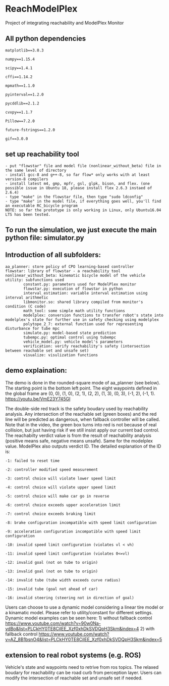 # ReachModelPlex
Project of integrating reachability and ModelPlex Monitor

## All python dependencies

    matplotlib==3.0.3

    numpy==1.15.4

    scipy==1.4.1

    cffi==1.14.2

    mpmath==1.1.0

    pyinterval==1.2.0

    pycddlib==2.1.2

    cvxpy==1.1.7

    Pillow==7.2.0

    future-fstrings==1.2.0

    gif==3.0.0


## set up reachability tool
    - put "flowstar" file and model file (nonlinear_without_beta) file in the same level of directory
    - install gcc-8 and g++-8, so far flow* only works with at least version-8 compilers
    - install latest m4, gmp, mpfr, gsl, glpk, bison, and flex. (one possible issue in Ubuntu 18, please install flex 2.6.3 instaed of 2.6.4)
    - type "make" in the flowstar file, then type "sudo ldconfig"
    - type "make" in the model file, if everything goes well, you'll find an executable RC_bicycle program
    NOTE: so far the prototype is only working in Linux, only Ubuntu16.04 LTS has been tested.

## To run the simulation, we just execute the main python file: simulator.py

## Introduction of all subfolders:
    aa_planner: store policy of CPO learning-based controller
    flowstar: library of flowstar - a reachability tool
    nonlinear_without_beta: kinematic bicycle model of the vehicle
    utility: subfunctions used
            constant.py: parameters used for ModelPlex monitor
            flowstar.py: execution of flowstar in python
            interval_estimation: variable interval estimation using interval arithmetic
            libmonitor.so: shared library compiled from monitor's condition (C code)
            math_tool: some simple math utility functions
            modelplex: conversion functions to transfer robot's state into modelplex's state for further use in safety checking using modelplex
            polytope_2_7: external function used for representing disturbance for tube mpc
            simulate.py: model-based state prediction
            tubempc.py: optimal control using tubempc
            vehicle_model.py: vehicle model's parameters
            verification: verify reachability's safety (intersection between reachable set and unsafe set)
            visualize: visulization functions
            
## demo explaination:
The demo is done in the rounded-square mode of aa_planner (see below). The starting point is the bottom left point. The eight waypoints defined in the global     frame are (0, 0), (1, 0), (2, 1), (2, 2), (1, 3), (0, 3), (-1, 2), (-1, 1). https://youtu.be/VmE23Y745GI

The double-side red track is the safety boudary used by reachability analysis. Any intersection of the reachable set (green boxes) and the red line will be       predicted as dangerous, when fallback controller will be called. Note that in the video, the green box turns into red is not because of real collision, but       just having risk if we still insist apply our current bad control. The reachabilty verdict value is from the result of reachability analysis (positive means       safe, negative means unsafe). Same for the modelplex value. ModelPlex also outputs verdict ID. The detailed explanation of the ID is:
    
    -1: failed to reset time
    
    -2: controller modified speed measurement
    
    -3: control choice will violate lower speed limit
    
    -4: control choice will violate upper speed limit
    
    -5: control choice will make car go in reverse
    
    -6: control choice exceeds upper acceleration limit
    
    -7: control choice exceeds braking limit
    
    -8: brake configuration incompatible with speed limit configuration
    
    -9: acceleration configuration incompatible with speed limit configuration
    
    -10: invalid speed limit configuration (violates vl < vh)
    
    -11: invalid speed limit configuration (violates 0<=vl)
    
    -12: invalid goal (not on tube to origin)
    
    -13: invalid goal (not on tube to origin)
    
    -14: invalid tube (tube width exceeds curve radius)
    
    -15: invalid tube (goal not ahead of car)
    
    -16: invalid steering (steering not in direction of goal)

Users can choose to use a dynamic model considering a linear tire model or a kinamatic model. Please refer to utility/constant for different settings. Dynamic model examples can be seen here: 1) without fallback control https://www.youtube.com/watch?v=90w0Na-vdBo&list=PLCkHY0TE8CilEE_Xzf0xhDkSVDQpH3Skm&index=4 2) with fallback control https://www.youtube.com/watch?v=AZ_8B1bsnO4&list=PLCkHY0TE8CilEE_Xzf0xhDkSVDQpH3Skm&index=5
    
## extension to real robot systems (e.g. ROS)
Vehicle's state and waypoints need to retrive from ros topics. The relaxed boudary for reachability can be road curb from perception layer. Users can modify the intersection of reachable set and unsafe set if needed.
    
